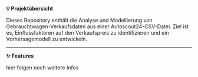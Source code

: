 **💡 Projektübersicht**  

Dieses Repository enthält die Analyse und Modellierung von Gebrauchtwagen-Verkaufsdaten aus einer Autoscout24-CSV-Datei. Ziel ist es, Einflussfaktoren auf den Verkaufspreis zu identifizieren und ein Vorhersagemodell zu entwickeln.

---

**✨ Features**

hier folgen noch weitere Infos
